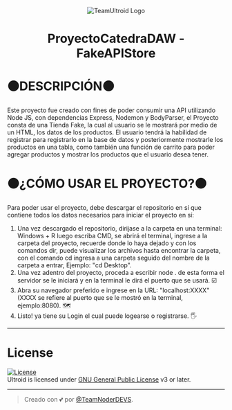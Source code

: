 <p align="center">
  <img src="https://r4.wallpaperflare.com/wallpaper/967/89/86/minimalism-code-quote-text-wallpaper-e7793a7b66fa05e57c0d783058177943.jpg" alt="TeamUltroid Logo">
</p>
<h1 align="center">
  <b>ProyectoCatedraDAW - FakeAPIStore</b>
</h1>

# ⚫DESCRIPCIÓN⚫
Este proyecto fue creado con fines de poder consumir una API utilizando Node JS, con dependencias Express, Nodemon y BodyParser, el Proyecto consta de una Tienda Fake, la cual al usuario se le mostrará por medio de un HTML, los datos de los productos.
El usuario tendrá la habilidad de registrar para registrarlo en la base de datos y posteriormente mostrarle los productos en una tabla, como también una función de carrito para poder agregar productos y mostrar los productos que el usuario desea tener.

# ⚫¿CÓMO USAR EL PROYECTO?⚫
Para poder usar el proyecto, debe descargar el repositorio en sí que contiene todos los datos necesarios para iniciar el proyecto en sí:
1. Una vez descargado el repositorio, dirijase a la carpeta en una terminal: Windows + R luego escriba CMD, se abrirá el terminal, ingrese a la carpeta del proyecto, recuerde donde lo haya dejado y con los comandos dir, puede visualizar los archivos hasta encontrar la carpeta, con el comando cd ingresa a una carpeta seguido del nombre de la carpeta a entrar, Ejemplo: "cd Desktop".
2. Una vez adentro del proyecto, proceda a escribir node .  de esta forma el servidor se le iniciará y en la terminal le dirá el puerto que se usará. ☑️
3. Abra su navegador preferido e ingrese en la URL: "localhost:XXXX" (XXXX se refiere al puerto que se le mostró en la terminal, ejemplo:8080). 🗺️
4. Listo! ya tiene su Login el cual puede logearse o registrarse. 🖐️

---

# License
[![License](https://www.gnu.org/graphics/gplv3-127x51.png)](LICENSE)   
Ultroid is licensed under [GNU General Public License](https://www.gnu.org/licenses/gpl-3.0.html) v3 or later.

---

> Creado con 💕 por [@TeamNoderDEVS](https://github.com/Henry-ACC/ProjectCatedraDAW).